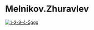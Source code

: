 # Melnikov.Zhuravlev
 [![1-2-3-4-5ggg](https://circleci.com/gh/1-2-3-4-5ggg/Melnikov.Zhuravlev.svg?style=svg)](https://circleci.com/gh/1-2-3-4-5ggg/Melnikov.Zhuravlev)
